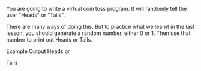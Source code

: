 You are going to write a virtual coin toss program. It will randomly tell the user "Heads" or "Tails".

There are many ways of doing this. But to practice what we learnt in the last lesson, you should generate a random number, either 0 or 1. Then use that number to print out Heads or Tails.

Example Output
Heads
or

Tails